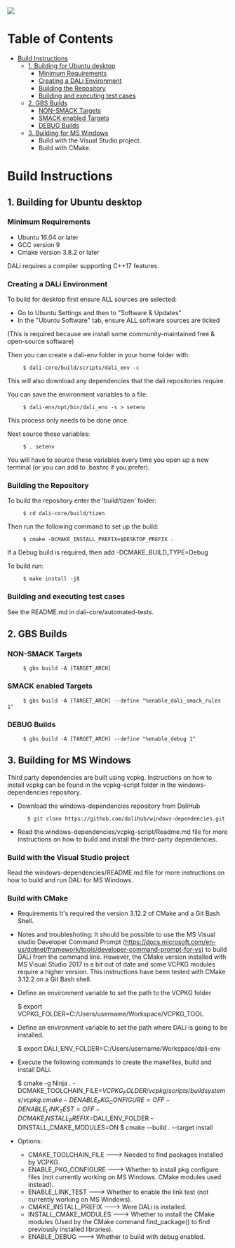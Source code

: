<img src="https://dalihub.github.io/images/DaliLogo320x200.png">

# Table of Contents

   * [Build Instructions](#build-instructions)
      * [1. Building for Ubuntu desktop](#1-building-for-ubuntu-desktop)
         * [Minimum Requirements](#minimum-requirements)
         * [Creating a DALi Environment](#creating-a-dali-environment)
         * [Building the Repository](#building-the-repository)
         * [Building and executing test cases](#building-and-executing-test-cases)
      * [2. GBS Builds](#2-gbs-builds)
         * [NON-SMACK Targets](#non-smack-targets)
         * [SMACK enabled Targets](#smack-enabled-targets)
         * [DEBUG Builds](#debug-builds)
      * [3. Building for MS Windows](#3-building-for-ms-windows)
         * Build with the Visual Studio project.
         * Build with CMake.

# Build Instructions

## 1. Building for Ubuntu desktop

### Minimum Requirements

 - Ubuntu 16.04 or later
 - GCC version 9
 - Cmake version 3.8.2 or later

DALi requires a compiler supporting C++17 features.

### Creating a DALi Environment

To build for desktop first ensure ALL sources are selected:
 - Go to Ubuntu Settings and then to "Software & Updates"
 - In the "Ubuntu Software" tab, ensure ALL software sources are ticked

(This is required because we install some community-maintained free & open-source software)

Then you can create a dali-env folder in your home folder with:

         $ dali-core/build/scripts/dali_env -c

This will also download any dependencies that the dali repositories require.

You can save the environment variables to a file:

         $ dali-env/opt/bin/dali_env -s > setenv

This process only needs to be done once.

Next source these variables:

         $ . setenv

You will have to source these variables every time you open up a new terminal (or you can add to .bashrc if you prefer).


### Building the Repository

To build the repository enter the 'build/tizen' folder:

         $ cd dali-core/build/tizen

Then run the following command to set up the build:

         $ cmake -DCMAKE_INSTALL_PREFIX=$DESKTOP_PREFIX .

If a Debug build is required, then add -DCMAKE_BUILD_TYPE=Debug

To build run:

         $ make install -j8

### Building and executing test cases

See the README.md in dali-core/automated-tests.

## 2. GBS Builds

### NON-SMACK Targets

         $ gbs build -A [TARGET_ARCH]

### SMACK enabled Targets

         $ gbs build -A [TARGET_ARCH] --define "%enable_dali_smack_rules 1"

### DEBUG Builds

         $ gbs build -A [TARGET_ARCH] --define "%enable_debug 1"

## 3. Building for MS Windows

Third party dependencies are built using vcpkg. Instructions on how to install vcpkg can be found in the
vcpkg-script folder in the windows-dependencies repository.

- Download the windows-dependencies repository from DaliHub

         $ git clone https://github.com/dalihub/windows-dependencies.git

- Read the windows-dependencies/vcpkg-script/Readme.md file for more instructions on how to build and install the third-party dependencies.

### Build with the Visual Studio project
  Read the windows-dependencies/README.md file for more instructions on how to build and run DALi for MS Windows.

### Build with CMake

  * Requirements
    It's required the version 3.12.2 of CMake and a Git Bash Shell.

  * Notes and troubleshoting:
    It should be possible to use the MS Visual studio Developer Command Prompt (https://docs.microsoft.com/en-us/dotnet/framework/tools/developer-command-prompt-for-vs) to build DALi from the command line.
    However, the CMake version installed with MS Visual Studio 2017 is a bit out of date and some VCPKG modules require a higher version.
    This instructions have been tested with CMake 3.12.2 on a Git Bash shell.

  * Define an environment variable to set the path to the VCPKG folder

    $ export VCPKG_FOLDER=C:/Users/username/Workspace/VCPKG_TOOL

  * Define an environment variable to set the path where DALi is going to be installed.

    $ export DALI_ENV_FOLDER=C:/Users/username/Workspace/dali-env

  * Execute the following commands to create the makefiles, build and install DALi.

    $ cmake -g Ninja . -DCMAKE_TOOLCHAIN_FILE=$VCPKG_FOLDER/vcpkg/scripts/buildsystems/vcpkg.cmake -DENABLE_PKG_CONFIGURE=OFF -DENABLE_LINK_TEST=OFF -DCMAKE_INSTALL_PREFIX=$DALI_ENV_FOLDER -DINSTALL_CMAKE_MODULES=ON
    $ cmake --build . --target install


  * Options:
    - CMAKE_TOOLCHAIN_FILE  ---> Needed to find packages installed by VCPKG.
    - ENABLE_PKG_CONFIGURE  ---> Whether to install pkg configure files (not currently working on MS Windows. CMake modules used instead).
    - ENABLE_LINK_TEST      ---> Whether to enable the link test (not currently working on MS Windows).
    - CMAKE_INSTALL_PREFIX  ---> Were DALi is installed.
    - INSTALL_CMAKE_MODULES ---> Whether to install the CMake modules (Used by the CMake command find_package() to find previously installed libraries).
    - ENABLE_DEBUG          ---> Whether to build with debug enabled.
